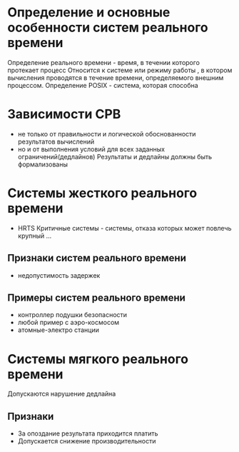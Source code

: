 # Определение и основные особенности систем реального времени
Определение реального времени - время, в течении которого протекает процесс
Относится к системе или режиму работы , в котором вычисления проводятся в течение времени, определяемого внешним процессом.
Определение POSIX - система, которая способна 
# Зависимости СРВ
- не только от правильности и логической обоснованности результатов вычислений
- но и от выполнения условий для всех заданных ограничений(дедлайнов)
Результаты и дедлайны должны быть формализованы 
# Системы жесткого реального времени
- HRTS
Критичные системы - системы, отказа которых может повлечь крупный ...
## Признаки систем реального времени
- недопустимость задержек
## Примеры систем реального времени
- контроллер подушки безопасности
- любой пример с аэро-космосом
- атомные-электро станции
# Системы мягкого реального времени
Допускаются нарушение дедлайна
## Признаки
- За опоздание результата приходится платить
- Допускается снижение производительности
